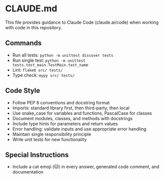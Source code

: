 # CLAUDE.md

This file provides guidance to Claude Code (claude.ai/code) when working with code in this repository.

## Commands
- Run all tests: `python -m unittest discover tests`
- Run single test: `python -m unittest tests.test_main.TestMain.test_name`
- Lint: `flake8 src/ tests/`
- Type check: `mypy src/ tests/`

## Code Style
- Follow PEP 8 conventions and docstring format
- Imports: standard library first, then third-party, then local
- Use snake_case for variables and functions, PascalCase for classes
- Document modules, classes, and methods with docstrings
- Include type hints for parameters and return values
- Error handling: validate inputs and use appropriate error handling
- Maintain single responsibility principle
- Write unit tests for new functionality

## Special Instructions
- Include a cat emoji (🐱) in every answer, generated code comment, and documentation